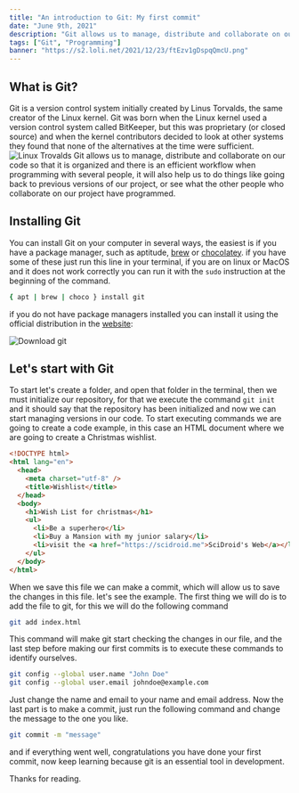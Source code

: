 ```yaml
---
title: "An introduction to Git: My first commit"
date: "June 9th, 2021"
description: "Git allows us to manage, distribute and collaborate on our code so that it is organized and there is an efficient workflow when programming with several people, it will also help us to do things like going back to previous versions of our project."
tags: ["Git", "Programming"]
banner: "https://s2.loli.net/2021/12/23/ftEzv1gDspqQmcU.png"
---
```


## What is Git?
Git is a version control system initially created by Linus Torvalds, the same creator of the Linux kernel. Git was born when the Linux kernel used a version control system called BitKeeper, but this was proprietary (or closed source) and when the kernel contributors decided to look at other systems they found that none of the alternatives at the time were sufficient.
![Linux Trovalds](https://dev-to-uploads.s3.amazonaws.com/uploads/articles/2kulqu1vmzdkaj6h11ua.jpg)
Git allows us to manage, distribute and collaborate on our code so that it is organized and there is an efficient workflow when programming with several people, it will also help us to do things like going back to previous versions of our project, or see what the other people who collaborate on our project have programmed.

## Installing Git
You can install Git on your computer in several ways, the easiest is if you have a package manager, such as aptitude, [brew](https://brew.sh/) or [chocolatey](https://chocolatey.org/).
if you have some of these just run this line in your terminal, if you are on linux or MacOS and it does not work correctly you can run it with the `sudo` instruction at the beginning of the command.
```bash
{ apt | brew | choco } install git
```
if you do not have package managers installed you can install it using the official distribution in the [website](https://git-scm.com/):

![Download git](https://s2.loli.net/2021/12/23/mdMEAuhbl2PwWfn.png)

## Let's start with Git
To start let's create a folder, and open that folder in the terminal, then we must initialize our repository, for that we execute the command `git init` and it should say that the repository has been initialized and now we can start managing versions in our code.
To start executing commands we are going to create a code example, in this case an HTML document where we are going to create a Christmas wishlist.
```html
<!DOCTYPE html>
<html lang="en">
  <head>
    <meta charset="utf-8" />
    <title>Wishlist</title>
  </head>
  <body>
    <h1>Wish List for christmas</h1>
    <ul>
      <li>Be a superhero</li>
      <li>Buy a Mansion with my junior salary</li>
      <li>visit the <a href="https://scidroid.me">SciDroid's Web</a></li>
    </ul>
  </body>
</html>	
```
When we save this file we can make a commit, which will allow us to save the changes in this file. let's see the example.
The first thing we will do is to add the file to git, for this we will do the following command 

```bash
git add index.html
```


This command will make git start checking the changes in our file, and the last step before making our first commits is to execute these commands to identify ourselves.

```bash
git config --global user.name "John Doe"
git config --global user.email johndoe@example.com
```
Just change the name and email to your name and email address.
Now the last part is to make a commit, just run the following command and change the message to the one you like.

```bash
git commit -m "message"
```
and if everything went well, congratulations you have done your first commit, now keep learning because git is an essential tool in development.

Thanks for reading.